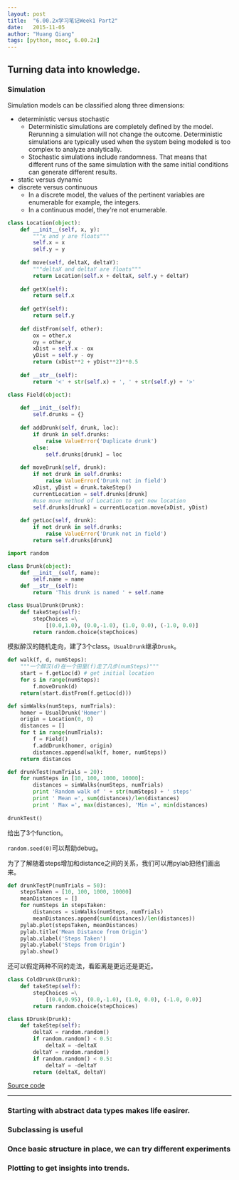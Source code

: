 ```yaml
---
layout: post
title:  "6.00.2x学习笔记Week1 Part2"
date:   2015-11-05
author: "Huang Qiang"
tags: [python, mooc, 6.00.2x]
---
```


## Turning data into knowledge.

### Simulation

Simulation models can be classified along three dimensions:

* deterministic versus stochastic
  * Deterministic simulations are completely defined by the model. Rerunning a simulation will not change the outcome. Deterministic simulations are typically used when the system being modeled is too complex to analyze analytically.
  * Stochastic simulations include randomness. That means that different runs of the same simulation with the same initial conditions can generate different results.
* static versus dynamic
* discrete versus continuous
  * In a discrete model, the values of the pertinent variables are enumerable for example, the integers. 
  * In a continuous model, they're not enumerable.

```python
class Location(object):
    def __init__(self, x, y):
        """x and y are floats"""
        self.x = x
        self.y = y
        
    def move(self, deltaX, deltaY):
        """deltaX and deltaY are floats"""
        return Location(self.x + deltaX, self.y + deltaY)
    
    def getX(self):
        return self.x
    
    def getY(self):
        return self.y
    
    def distFrom(self, other):
        ox = other.x
        oy = other.y
        xDist = self.x - ox
        yDist = self.y - oy
        return (xDist**2 + yDist**2)**0.5
    
    def __str__(self):
        return '<' + str(self.x) + ', ' + str(self.y) + '>'
```
```python
class Field(object):
    
    def __init__(self):
        self.drunks = {}
        
    def addDrunk(self, drunk, loc):
        if drunk in self.drunks:
            raise ValueError('Duplicate drunk')
        else:
            self.drunks[drunk] = loc
            
    def moveDrunk(self, drunk):
        if not drunk in self.drunks:
            raise ValueError('Drunk not in field')
        xDist, yDist = drunk.takeStep()
        currentLocation = self.drunks[drunk]
        #use move method of Location to get new location
        self.drunks[drunk] = currentLocation.move(xDist, yDist)
        
    def getLoc(self, drunk):
        if not drunk in self.drunks:
            raise ValueError('Drunk not in field')
        return self.drunks[drunk]
```
```python
import random

class Drunk(object):
    def __init__(self, name):
        self.name = name
    def __str__(self):
        return 'This drunk is named ' + self.name
```
```python
class UsualDrunk(Drunk):
    def takeStep(self):
        stepChoices =\
            [(0.0,1.0), (0.0,-1.0), (1.0, 0.0), (-1.0, 0.0)]
        return random.choice(stepChoices)
```
模拟醉汉的随机走向，建了3个class。`UsualDrunk`继承`Drunk`。

```python
def walk(f, d, numSteps):
    """一个醉汉(d)在一个田里(f)走了几步(numSteps)"""
    start = f.getLoc(d) # get initial location
    for s in range(numSteps):
        f.moveDrunk(d)
    return(start.distFrom(f.getLoc(d)))

def simWalks(numSteps, numTrials):
    homer = UsualDrunk('Homer')
    origin = Location(0, 0)
    distances = []
    for t in range(numTrials):
        f = Field()
        f.addDrunk(homer, origin)
        distances.append(walk(f, homer, numSteps))
    return distances

def drunkTest(numTrials = 20):
    for numSteps in [10, 100, 1000, 10000]:
        distances = simWalks(numSteps, numTrials)
        print 'Random walk of ' + str(numSteps) + ' steps'
        print ' Mean =', sum(distances)/len(distances)
        print ' Max =', max(distances), 'Min =', min(distances)
        
drunkTest()
```
给出了3个function。

`random.seed(0)`可以帮助debug。

为了了解随着steps增加和distance之间的关系，我们可以用pylab把他们画出来。

```python
def drunkTestP(numTrials = 50):
    stepsTaken = [10, 100, 1000, 10000]
    meanDistances = []
    for numSteps in stepsTaken:
        distances = simWalks(numSteps, numTrials)
        meanDistances.append(sum(distances)/len(distances))
    pylab.plot(stepsTaken, meanDistances)
    pylab.title('Mean Distance from Origin')
    pylab.xlabel('Steps Taken')
    pylab.ylabel('Steps from Origin')
    pylab.show()
```
还可以假定两种不同的走法，看距离是更远还是更近。

```python
class ColdDrunk(Drunk):
    def takeStep(self):
        stepChoices =\
            [(0.0,0.95), (0.0,-1.0), (1.0, 0.0), (-1.0, 0.0)]
        return random.choice(stepChoices)

class EDrunk(Drunk):
    def takeStep(self):
        deltaX = random.random()
        if random.random() < 0.5:
            deltaX = -deltaX
        deltaY = random.random()
        if random.random() < 0.5:
            deltaY = -deltaY
        return (deltaX, deltaY)
```
[Source code](https://github.com/nickyfoto/Blog/blob/master/MIT.6.00.2x/code/lectureCode_randomWalks-segment4.py)

---

### Starting with abstract data types makes life easirer.

### Subclassing is useful

### Once basic structure in place, we can try different experiments

### Plotting to get insights into trends.

